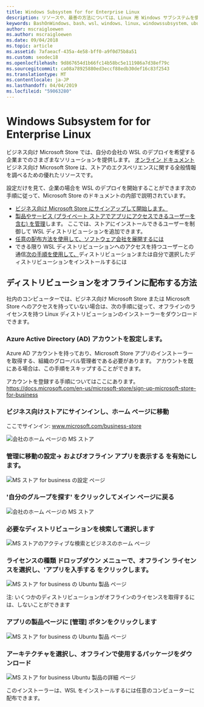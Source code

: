 ```yaml
---
title: Windows Subsystem for for Enterprise Linux
description: リソースや、最善の方法については、Linux 用 Windows サブシステムを使用して、エンタープライズ環境でします。
keywords: BashOnWindows、bash、wsl、windows、linux、windowssubsystem、ubuntu、debian、suse、windows 10、enterprise、展開、オフラインでパッケージ化、ストア、配布、インストール用の windows サブシステムのインストールします。
author: mscraigloewen
ms.author: mscraigloewen
ms.date: 09/04/2018
ms.topic: article
ms.assetid: 7afaeacf-435a-4e58-bff0-a9f0d75b8a51
ms.custom: seodec18
ms.openlocfilehash: 9d867654d1b66fc14b58bc5e111986a7d38ef79c
ms.sourcegitcommit: ca08a78925880ed3eccf88edb30def16c83f2543
ms.translationtype: MT
ms.contentlocale: ja-JP
ms.lasthandoff: 04/04/2019
ms.locfileid: "59063280"
---
```

# <a name="windows-subsystem-for-linux-for-enterprise"></a>Windows Subsystem for for Enterprise Linux

ビジネス向け Microsoft Store では、自分の会社の WSL のデプロイを希望する企業までのさまざまなソリューションを提供します。 [オンライン ドキュメント](https://docs.microsoft.com/en-us/microsoft-store/)ビジネス向け Microsoft Store は、ストアのエクスペリエンスに関する全般情報を調べるための優れたリソースです。

設定だけを見て、企業の場合を WSL のデプロイを開始することができます次の手順に従って、Microsoft Store のドキュメントの内部で説明されています。

* [ビジネス向け Microsoft Store にサインアップして開始します。](https://docs.microsoft.com/en-us/microsoft-store/sign-up-microsoft-store-for-business-overview)
* [製品やサービス (プライベート ストアでアプリにアクセスできるユーザーを含む) を管理](https://docs.microsoft.com/en-us/microsoft-store/manage-apps-microsoft-store-for-business-overview)します。 ここでは、ストアにインストールできるユーザーを制御して WSL ディストリビューションを追加できます。
* [任意の配布方法を使用して、ソフトウェア会社を展開するには](https://docs.microsoft.com/en-us/microsoft-store/distribute-apps-to-your-employees-microsoft-store-for-business)
* できる限り WSL ディストリビューションへのアクセスを持つユーザーとの通信[次の手順を使用して、](https://docs.microsoft.com/en-us/windows/wsl/install-win10)ディストリビューションまたは自分で選択したディストリビューションをインストールするには 

## <a name="how-to-distribute-a-distro-offline"></a>ディストリビューションをオフラインに配布する方法

社内のコンピューターでは、ビジネス向け Microsoft Store または Microsoft Store へのアクセスを持っていない場合は、次の手順に従って、オフラインのライセンスを持つ Linux ディストリビューションのインストーラーをダウンロードできます。 

### <a name="set-up-an-azure-active-directory-ad-account"></a>Azure Active Directory (AD) アカウントを設定します。 

Azure AD アカウントを持っており、Microsoft Store アプリのインストーラーを取得する、組織のグローバル管理者である必要があります。 アカウントを既にある場合は、この手順をスキップすることができます。

アカウントを登録する手順についてはここにあります。 https://docs.microsoft.com/en-us/microsoft-store/sign-up-microsoft-store-for-business

### <a name="sign-into-the-store-for-business-and-go-to-the-homepage"></a>ビジネス向けストアにサインインし、ホーム ページに移動
ここでサインイン: www.microsoft.com/business-store

![会社のホーム ページの MS ストア](media/offlineinstallscreens/1-screen.png)

### <a name="go-to-manage-settings-and-enable-show-offline-apps"></a>管理に移動の設定-> およびオフライン アプリを表示する を有効にします。

![MS ストア for business の設定 ページ](media/offlineinstallscreens/2-screen.png)

### <a name="go-back-to-the-main-page-by-clicking-shop-for-my-group"></a>'自分のグループを探す' をクリックしてメイン ページに戻る

![会社のホーム ページの MS ストア](media/offlineinstallscreens/1-screen.png)

### <a name="search-for-your-desired-distro-and-select-it"></a>必要なディストリビューションを検索して選択します

![MS ストアのアクティブな検索とビジネスのホーム ページ](media/offlineinstallscreens/3-screen.png)

### <a name="select-an-offline-license-in-the-license-type-dropdown-menu-and-click-get-the-app"></a>ライセンスの種類 ドロップダウン メニューで、オフライン ライセンスを選択し、'アプリを入手する をクリックします。

![MS ストア for business の Ubuntu 製品 ページ](media/offlineinstallscreens/4-screen.png)

注: いくつかのディストリビューションがオフラインのライセンスを取得するには、しないことができます

### <a name="click-the-manage-button-to-get-to-the-apps-product-page"></a>アプリの製品ページに [管理] ボタンをクリックします

![MS ストア for business の Ubuntu 製品 ページ](media/offlineinstallscreens/5-screen.png)

### <a name="select-your-architecture-and-download-the-package-for-offline-use"></a>アーキテクチャを選択し、オフラインで使用するパッケージをダウンロード

![MS ストア for business Ubuntu 製品の詳細 ページ](media/offlineinstallscreens/6-screen.png)

このインストーラーは、WSL をインストールするには任意のコンピューターに配布できます。